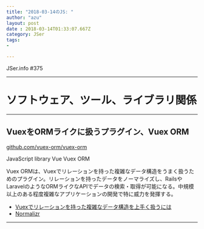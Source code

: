 ```yaml
---
title: "2018-03-14のJS: "
author: "azu"
layout: post
date : 2018-03-14T01:33:07.667Z
category: JSer
tags:
-

---
```


JSer.info #375

----

<h1 class="site-genre">ソフトウェア、ツール、ライブラリ関係</h1>

----

## VuexをORMライクに扱うプラグイン、Vuex ORM
[github.com/vuex-orm/vuex-orm](https://github.com/vuex-orm/vuex-orm "VuexをORMライクに扱うプラグイン、Vuex ORM")
<p class="jser-tags jser-tag-icon"><span class="jser-tag">JavaScript</span> <span class="jser-tag">library</span> <span class="jser-tag">Vue</span> <span class="jser-tag">Vuex</span> <span class="jser-tag">ORM</span></p>

Vuex ORMは、Vuexでリレーションを持った複雑なデータ構造をうまく扱うためのプラグイン。リレーションを持ったデータをノーマライズし、RailsやLaravelのようなORMライクなAPIでデータの検索・取得が可能になる。中規模以上のある程度複雑なアプリケーションの開発で特に威力を発揮する。

- [Vuexでリレーションを持った複雑なデータ構造を上手く扱うには](https://qiita.com/kiaking/items/bcd5360fb3106cf22a81 "Vuexでリレーションを持った複雑なデータ構造を上手く扱うには")
- [Normalizr](https://github.com/paularmstrong/normalizr "Normalizr")

----
